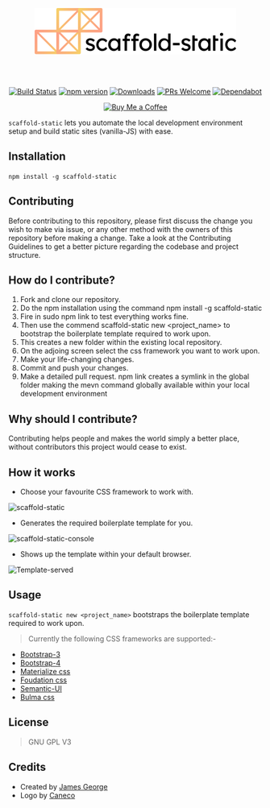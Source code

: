<p align="center">
	<img src="/art/logo.png" width="400" height="92" alt="scaffold-static logo">
</p>

<br>
<br>

<p align="center">
	<a href="https://travis-ci.com/jamesgeorge007/scaffold-static"><img src="https://travis-ci.com/jamesgeorge007/scaffold-static.svg?branch=master" alt="Build Status"/></a>
	<a href="https://www.npmjs.com/package/scaffold-static"><img src="https://badgen.net/npm/v/scaffold-static" alt="npm version"/></a>
	<a href="https://www.npmjs.com/package/scaffold-static"><img src="https://badgen.net/npm/dm/scaffold-static" alt="Downloads"/></a>
	<a href="http://github.com/jamesgeorge007/scaffold-static/pulls"><img src="https://img.shields.io/badge/PRs%20-welcome-brightgreen.svg" alt="PRs Welcome"/></a>
	<a href="https://dependabot.com/"><img src="https://api.dependabot.com/badges/status?host=github&identifier=93163073" alt="Dependabot" ></a>
</p>

<p align="center">
	<a href='https://www.buymeacoffee.com/jamesgeorge007' target='_blank'><img height='36' style='border:0px;height:36px;' src='https://bmc-cdn.nyc3.digitaloceanspaces.com/BMC-button-images/custom_images/orange_img.png' border='0' alt='Buy Me a Coffee' /></a>
</p>

`scaffold-static` lets you automate the local development environment setup and build static sites (vanilla-JS) with ease.


## Installation
`npm install -g scaffold-static`

## Contributing
Before contributing to this repository, please first discuss the change you wish to make via issue, or any other method with the owners of this repository before making a change. Take a look at the Contributing Guidelines to get a better picture regarding the codebase and project structure.

## How do I contribute?
1. Fork and clone our repository.
2. Do the npm installation using the command npm install -g scaffold-static
3. Fire in sudo npm link to test everything works fine.
3. Then use the commend scaffold-static new <project_name> to bootstrap the boilerplate template required to work upon.
4. This creates a new folder within the existing local repository.
5. On the adjoing screen select the css framework you want to work upon. 
6. Make your life-changing changes.
7. Commit and push your changes.
8. Make a detailed pull request.
 npm link creates a symlink in the global folder making the mevn command globally available within your local development environment

## Why should I contribute?
Contributing helps people and makes the world simply a better place, without contributors this project would cease to exist.


## How it works

* Choose your favourite CSS framework to work with.

![scaffold-static](https://i.imgur.com/eowZIAm.png)

* Generates the required boilerplate template for you.

![scaffold-static-console](https://i.imgur.com/vySKXvl.png)

* Shows up the template within your default browser.

![Template-served](https://i.imgur.com/WNzLFwq.png)


## Usage
`scaffold-static new <project_name>` bootstraps the boilerplate template required to work upon.

> Currently the following CSS frameworks are supported:-

* [Bootstrap-3](https://getbootstrap.com/docs/3.3/)
* [Bootstrap-4](https://getbootstrap.com/)
* [Materialize css](https://materializecss.com/)
* [Foudation css](https://foundation.zurb.com/)
* [Semantic-UI](https://semantic-ui.com/)
* [Bulma css](https://bulma.io/)


## License
> GNU GPL V3


## Credits
- Created by [James George](https://twitter.com/james_madhacks)
- Logo by [Caneco](https://twitter.com/caneco)
